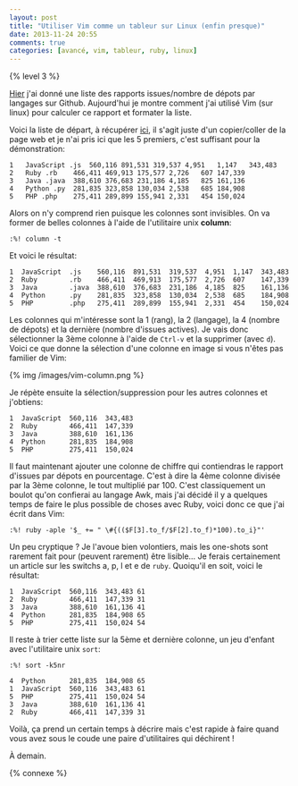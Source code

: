 ```yaml
---
layout: post
title: "Utiliser Vim comme un tableur sur Linux (enfin presque)"
date: 2013-11-24 20:55
comments: true
categories: [avancé, vim, tableur, ruby, linux]
---
```


{% level 3 %}

[Hier](http://lkdjiin.github.io/blog/2013/11/23/pourcentage-des-issues-par-langages-sur-github/) j'ai donné une liste des rapports issues/nombre de dépots
par langages sur Github. Aujourd'hui je montre comment j'ai utilisé
Vim (sur linux) pour calculer ce rapport et formater la liste.

<!-- more -->

Voici la liste de départ, à récupérer [ici](http://hubreports.yougeezer.co.uk/languages), il s'agit juste d'un
copier/coller de la page web et je n'ai pris ici que les 5 premiers,
c'est suffisant pour la démonstration:

    1 	JavaScript .js	560,116	891,531	319,537	4,951	1,147	343,483
    2 	Ruby .rb	466,411	469,913	175,577	2,726	607	147,339
    3 	Java .java	388,610	376,683	231,186	4,185	825	161,136
    4 	Python .py	281,835	323,858	130,034	2,538	685	184,908
    5 	PHP .php	275,411	289,899	155,941	2,331	454	150,024

Alors on n'y comprend rien puisque les colonnes sont invisibles. On va
former de belles colonnes à l'aide de l'utilitaire unix **column**:

``` vim
:%! column -t
```

Et voici le résultat:

    1  JavaScript  .js    560,116  891,531  319,537  4,951  1,147  343,483
    2  Ruby        .rb    466,411  469,913  175,577  2,726  607    147,339
    3  Java        .java  388,610  376,683  231,186  4,185  825    161,136
    4  Python      .py    281,835  323,858  130,034  2,538  685    184,908
    5  PHP         .php   275,411  289,899  155,941  2,331  454    150,024

Les colonnes qui m'intéresse sont la 1 (rang), la 2 (langage), la 4
(nombre de dépots) et la dernière (nombre d'issues actives).
Je vais donc sélectionner la 3ème colonne à l'aide de `Ctrl-v` et la
supprimer (avec `d`). Voici ce que donne la sélection d'une colonne en
image si vous n'êtes pas familier de Vim:

{% img /images/vim-column.png %}

Je répète ensuite la sélection/suppression pour les autres colonnes et
j'obtiens:

    1  JavaScript  560,116  343,483
    2  Ruby        466,411  147,339
    3  Java        388,610  161,136
    4  Python      281,835  184,908
    5  PHP         275,411  150,024

Il faut maintenant ajouter une colonne de chiffre qui contiendras le rapport
d'issues par dépots en pourcentage. C'est à dire la 4ème colonne divisée par
la 3ème colonne, le tout multiplié par 100. C'est classiquement un boulot
qu'on confierai au langage Awk, mais j'ai décidé il y a quelques temps de
faire le plus possible de choses avec Ruby, voici donc ce que j'ai écrit
dans Vim:

``` vim
:%! ruby -aple '$_ += " \#{(($F[3].to_f/$F[2].to_f)*100).to_i}"'
```

Un peu cryptique ? Je l'avoue bien volontiers, mais les one-shots sont
rarement fait pour (peuvent rarement) être lisible… Je ferais certainement
un article sur les switchs a, p, l et e de `ruby`. Quoiqu'il en soit, voici
le résultat:

    1  JavaScript  560,116  343,483 61
    2  Ruby        466,411  147,339 31
    3  Java        388,610  161,136 41
    4  Python      281,835  184,908 65
    5  PHP         275,411  150,024 54

Il reste à trier cette liste sur la 5ème et dernière colonne, un jeu d'enfant
avec l'utilitaire unix `sort`:

``` vim
:%! sort -k5nr
```

    4  Python      281,835  184,908 65
    1  JavaScript  560,116  343,483 61
    5  PHP         275,411  150,024 54
    3  Java        388,610  161,136 41
    2  Ruby        466,411  147,339 31

Voilà, ça prend un certain temps à décrire mais c'est rapide à faire quand
vous avez sous le coude une paire d'utilitaires qui déchirent !

À demain.

{% connexe %}

